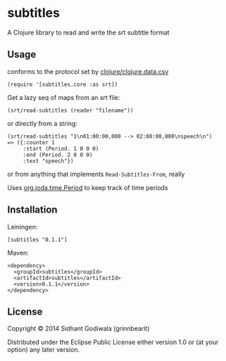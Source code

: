 # subtitles

A Clojure library to read and write the srt subtitle format

## Usage

conforms to the protocol set by [clojure/clojure.data.csv](https://github.com/clojure/data.csv)

    (require '[subtitles.core :as srt])

Get a lazy seq of maps from an srt file:

    (srt/read-subtitles (reader "filename"))

or directly from a string:

    (srt/read-subtitles "1\n01:00:00,000 --> 02:00:00,000\nspeech\n")
    => ({:counter 1
         :start (Period. 1 0 0 0)
         :end (Period. 2 0 0 0)
         :text "speech"})

or from anything that implements `Read-Subtitles-From`, really

Uses [org.joda.time.Period](http://joda-time.sourceforge.net/apidocs/org/joda/time/Period.html) to keep track of time periods

## Installation

Leiningen:

    [subtitles "0.1.1"]

Maven:

    <dependency>
      <groupId>subtitles</groupId>
      <artifactId>subtitles</artifactId>
      <version>0.1.1</version>
    </dependency>

## License

Copyright © 2014 Sidhant Godiwala (grinnbearit)

Distributed under the Eclipse Public License either version 1.0 or (at
your option) any later version.
